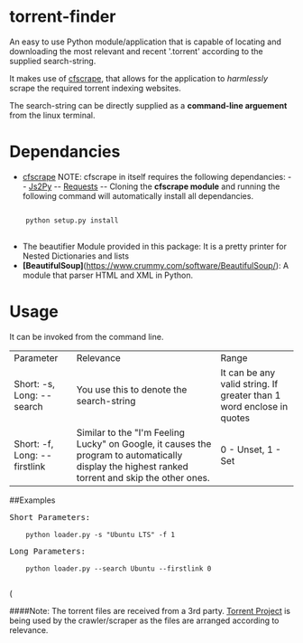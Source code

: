 torrent-finder
==============

An easy to use Python module/application that is capable of locating and downloading the most relevant and recent '.torrent' according to the supplied search-string.

It makes use of [cfscrape](https://github.com/Anorov/cloudflare-scrape), that allows for the application to *harmlessly* scrape the required torrent indexing websites.

The search-string can be directly supplied as a **command-line arguement** from the linux terminal.

Dependancies
============

- [cfscrape](https://github.com/Anorov/cloudflare-scrape) NOTE: cfscrape in itself requires the following dependancies:
-- [Js2Py](https://github.com/PiotrDabkowski/Js2Py)
-- [Requests](https://github.com/kennethreitz/requests)
-- Cloning the **cfscrape module** and running the following command will automatically install all dependancies.

<pre>
<code>
    python setup.py install
</code>
</pre>
    
- The beautifier Module provided in this package: It is a pretty printer for Nested Dictionaries and lists
- **[BeautifulSoup]**(https://www.crummy.com/software/BeautifulSoup/): A module that parser HTML and XML in Python.


Usage
=====

It can be invoked from the command line. 

<table>
  <tr>
  <td>Parameter</td>
  <td>Relevance</td>
  <td>Range</td>
  </tr>
  <tr>
  <td>Short: -s, Long: --search</td>
  <td>You use this to denote the search-string</td>
  <td>It can be any valid string. If greater than 1 word enclose in quotes</td>
  </tr>
  <tr>
  <td>Short: -f, Long: --firstlink</td>
  <td>Similar to the "I'm Feeling Lucky" on Google, it causes the program to automatically display the highest ranked torrent and skip the other ones.
  </td>
  <td>0 - Unset, 1 - Set</td>
  </tr>
</table>
   
##Examples

<pre>
Short Parameters:
    <code>
    python loader.py -s "Ubuntu LTS" -f 1
    </code>
Long Parameters:
    <code>
    python loader.py --search Ubuntu --firstlink 0 
    </code>
</pre>(

####Note: The torrent files are received from a 3rd party. [Torrent Project](https://torrentproject.se) is being used by the crawler/scraper as the files are arranged according to relevance.
